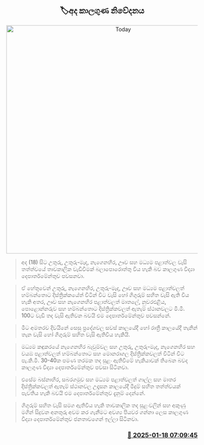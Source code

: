 <p align='center'><b><h2 align='center' title='Today's weather forecast'>🏷අද කාලගුණ නිවේදනය</h2></b></p>
<p align='center'><img src='https://helakuru.sgp1.cdn.digitaloceanspaces.com/esana/images/lib/weather-thumb-new-1[1].jpg' width='600' alt='Today's weather forecast'></p>

> අද (18) සිට උතුරු, උතුරු-මැද, නැගෙනහිර, ඌව සහ මධ්‍යම පළාත්වල වැසි තත්ත්වයේ තාවකාලික වැඩිවීමක් බලාපොරොත්තු විය හැකි බව කාලගුණ විද්‍යා දෙපාර්තමේන්තුව පවසනවා.

> ඒ හේතුවෙන් උතුරු, නැගෙනහිර, උතුරු-මැද, ඌව සහ මධ්‍යම පළාත්වලත් හම්බන්තොට දිස්ත්‍රික්කයේත් විටින් විට වැසි හෝ ගිගුරුම් සහිත වැසි ඇති විය හැකි අතර, ඌව සහ නැගෙනහිර පළාත්වලත් මාතලේ, නුවරඑළිය, පොළොන්නරුව සහ හම්බන්තොට දිස්ත්‍රික්කවලත් ඇතැම් ස්ථානවලට මි.මි. 100ට වැඩි තද වැසි ඇතිවන බවයි එම දෙපාර්තමේන්තුව පවසන්නේ.

> මීට අමතරව දිවයිනේ සෙසු ප්‍රදේශවල සවස් කාලයේදී හෝ රාත්‍රී කාලයේදී තැනින් තැන වැසි හෝ ගිගුරුම් සහිත වැසි ඇතිවිය හැකියි.

> මධ්‍යම කඳුකරයේ නැගෙනහිර බෑවුම්වල සහ උතුරු, උතුරු-මැද, නැගෙනහිර සහ වයඹ පළාත්වලත් හම්බන්තොට සහ මොනරාගල දිස්ත්‍රික්කවලත් විටින් විට පැ.කි.මී. 30-40ක පමණ තරමක තද සුළං ඇතිවීමේ හැකියාවක් තිබෙන බවද කාලගුණ විද්‍යා දෙපාර්තමේන්තුව පවසා සිටිනවා.

> එසේම බස්නාහිර, සබරගමුව සහ මධ්‍යම පළාත්වලත් ගාල්ල සහ මාතර දිස්ත්‍රික්කවලත් ඇතැම් ස්ථානවල උදෑසන කාලයේදී මීදුම් සහිත තත්ත්වයක් පැවතිය හැකි බවයි එම දෙපාර්තමේන්තුව දැනුම් දෙන්නේ.

> ගිගුරුම් සහිත වැසි සමග ඇතිවිය හැකි තාවකාලික තද සුළංවලින් සහ අකුණු මගින් සිදුවන අනතුරු අවම කර ගැනීමට අවශ්‍ය පියවර ගන්නා ලෙස කාලගුණ විද්‍යා දෙපාර්තමේන්තුව ජනතාවගෙන් ඉල්ලා සිටිනවා.



<h3 align='right'><a href='https://www.helakuru.lk/esana/p/106668/'>📅 2025-01-18 07:09:45</a></h3>
